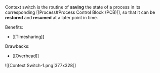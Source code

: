 Context switch is the routine of **saving** the state of a process in its corresponding [[Process#Process Control Block (PCB)]], so that it can be **restored** and **resumed** at a later point in time.

Benefits:
- [[Timesharing]]

Drawbacks:
- [[Overhead]]

![[Context Switch-1.png|377x328]]

